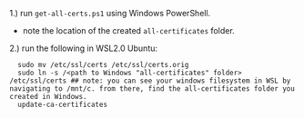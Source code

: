 1.) run `get-all-certs.ps1` using Windows PowerShell.
  - note the location of the created `all-certificates` folder.
    
2.) run the following in WSL2.0 Ubuntu:
```
  sudo mv /etc/ssl/certs /etc/ssl/certs.orig
  sudo ln -s /<path to Windows "all-certificates" folder> /etc/ssl/certs ## note: you can see your windows filesystem in WSL by navigating to /mnt/c. from there, find the all-certificates folder you created in Windows.
  update-ca-certificates
```
